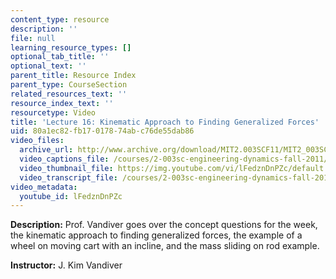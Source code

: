 ```yaml
---
content_type: resource
description: ''
file: null
learning_resource_types: []
optional_tab_title: ''
optional_text: ''
parent_title: Resource Index
parent_type: CourseSection
related_resources_text: ''
resource_index_text: ''
resourcetype: Video
title: 'Lecture 16: Kinematic Approach to Finding Generalized Forces'
uid: 80a1ec82-fb17-0178-74ab-c76de55dab86
video_files:
  archive_url: http://www.archive.org/download/MIT2.003SCF11/MIT2_003SCF11_lec16_300k.mp4
  video_captions_file: /courses/2-003sc-engineering-dynamics-fall-2011/013b1cca922e5b0fae35d8ec3b7604ce_lFedznDnPZc.vtt
  video_thumbnail_file: https://img.youtube.com/vi/lFedznDnPZc/default.jpg
  video_transcript_file: /courses/2-003sc-engineering-dynamics-fall-2011/5a1ceecd14f325955934a7ba270c37e0_lFedznDnPZc.pdf
video_metadata:
  youtube_id: lFedznDnPZc
---
```


**Description:** Prof. Vandiver goes over the concept questions for the week, the kinematic approach to finding generalized forces, the example of a wheel on moving cart with an incline, and the mass sliding on rod example.

**Instructor:** J. Kim Vandiver